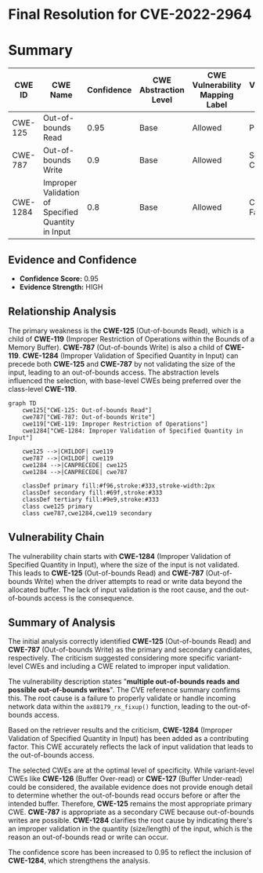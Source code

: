# Final Resolution for CVE-2022-2964

# Summary
| CWE ID | CWE Name | Confidence | CWE Abstraction Level | CWE Vulnerability Mapping Label | CWE-Vulnerability Mapping Notes |
|---|---|---|---|---|---|
| CWE-125 | Out-of-bounds Read | 0.95 | Base | Allowed | Primary CWE |
| CWE-787 | Out-of-bounds Write | 0.9 | Base | Allowed | Secondary Candidate |
| CWE-1284 | Improper Validation of Specified Quantity in Input | 0.8 | Base | Allowed | Contributing Factor |

## Evidence and Confidence

*   **Confidence Score:** 0.95
*   **Evidence Strength:** HIGH

## Relationship Analysis
The primary weakness is the **CWE-125** (Out-of-bounds Read), which is a child of **CWE-119** (Improper Restriction of Operations within the Bounds of a Memory Buffer). **CWE-787** (Out-of-bounds Write) is also a child of **CWE-119**. **CWE-1284** (Improper Validation of Specified Quantity in Input) can precede both **CWE-125** and **CWE-787** by not validating the size of the input, leading to an out-of-bounds access. The abstraction levels influenced the selection, with base-level CWEs being preferred over the class-level **CWE-119**.

```mermaid
graph TD
    cwe125["CWE-125: Out-of-bounds Read"]
    cwe787["CWE-787: Out-of-bounds Write"]
    cwe119["CWE-119: Improper Restriction of Operations"]
    cwe1284["CWE-1284: Improper Validation of Specified Quantity in Input"]
    
    cwe125 -->|CHILDOF| cwe119
    cwe787 -->|CHILDOF| cwe119
    cwe1284 -->|CANPRECEDE| cwe125
    cwe1284 -->|CANPRECEDE| cwe787
    
    classDef primary fill:#f96,stroke:#333,stroke-width:2px
    classDef secondary fill:#69f,stroke:#333
    classDef tertiary fill:#9e9,stroke:#333
    class cwe125 primary
    class cwe787,cwe1284,cwe119 secondary
```

## Vulnerability Chain
The vulnerability chain starts with **CWE-1284** (Improper Validation of Specified Quantity in Input), where the size of the input is not validated. This leads to **CWE-125** (Out-of-bounds Read) and **CWE-787** (Out-of-bounds Write) when the driver attempts to read or write data beyond the allocated buffer. The lack of input validation is the root cause, and the out-of-bounds access is the consequence.

## Summary of Analysis
The initial analysis correctly identified **CWE-125** (Out-of-bounds Read) and **CWE-787** (Out-of-bounds Write) as the primary and secondary candidates, respectively. The criticism suggested considering more specific variant-level CWEs and including a CWE related to improper input validation.

The vulnerability description states "**multiple out-of-bounds reads and possible out-of-bounds writes**". The CVE reference summary confirms this. The root cause is a failure to properly validate or handle incoming network data within the `ax88179_rx_fixup()` function, leading to the out-of-bounds access.

Based on the retriever results and the criticism, **CWE-1284** (Improper Validation of Specified Quantity in Input) has been added as a contributing factor. This CWE accurately reflects the lack of input validation that leads to the out-of-bounds access.

The selected CWEs are at the optimal level of specificity. While variant-level CWEs like **CWE-126** (Buffer Over-read) or **CWE-127** (Buffer Under-read) could be considered, the available evidence does not provide enough detail to determine whether the out-of-bounds read occurs before or after the intended buffer. Therefore, **CWE-125** remains the most appropriate primary CWE. **CWE-787** is appropriate as a secondary CWE because out-of-bounds writes are possible. **CWE-1284** clarifies the root cause by indicating there's an improper validation in the quantity (size/length) of the input, which is the reason an out-of-bounds read or write can occur.

The confidence score has been increased to 0.95 to reflect the inclusion of **CWE-1284**, which strengthens the analysis.